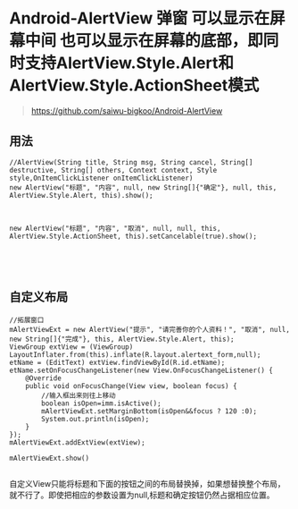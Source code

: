 # Android-AlertView  弹窗  可以显示在屏幕中间  也可以显示在屏幕的底部，即同时支持AlertView.Style.Alert和AlertView.Style.ActionSheet模式
> https://github.com/saiwu-bigkoo/Android-AlertView


## 用法

```
//AlertView(String title, String msg, String cancel, String[] destructive, String[] others, Context context, Style style,OnItemClickListener onItemClickListener)
new AlertView("标题", "内容", null, new String[]{"确定"}, null, this, AlertView.Style.Alert, this).show();



new AlertView("标题", "内容", "取消", null, null, this, AlertView.Style.ActionSheet, this).setCancelable(true).show();





```

## 自定义布局

```
//拓展窗口
mAlertViewExt = new AlertView("提示", "请完善你的个人资料！", "取消", null, new String[]{"完成"}, this, AlertView.Style.Alert, this);
ViewGroup extView = (ViewGroup) LayoutInflater.from(this).inflate(R.layout.alertext_form,null);
etName = (EditText) extView.findViewById(R.id.etName);
etName.setOnFocusChangeListener(new View.OnFocusChangeListener() {
    @Override
    public void onFocusChange(View view, boolean focus) {
        //输入框出来则往上移动
        boolean isOpen=imm.isActive();
        mAlertViewExt.setMarginBottom(isOpen&&focus ? 120 :0);
        System.out.println(isOpen);
    }
});
mAlertViewExt.addExtView(extView);

mAlertViewExt.show()


```

自定义View只能将标题和下面的按钮之间的布局替换掉，如果想替换整个布局，就不行了。即使把相应的参数设置为null,标题和确定按钮仍然占据相应位置。




